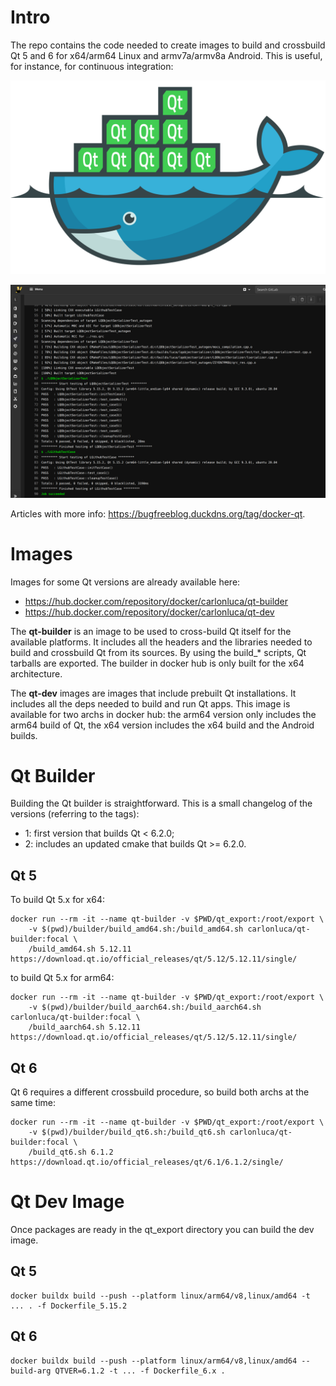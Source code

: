 # Intro

The repo contains the code needed to create images to build and crossbuild Qt 5 and 6 for x64/arm64 Linux and armv7a/armv8a Android. This is useful, for instance, for continuous integration:

![docker Qt](logo.svg)

![gitlab CI](shot.png)

Articles with more info: https://bugfreeblog.duckdns.org/tag/docker-qt.

# Images

Images for some Qt versions are already available here:

* https://hub.docker.com/repository/docker/carlonluca/qt-builder
* https://hub.docker.com/repository/docker/carlonluca/qt-dev

The **qt-builder** is an image to be used to cross-build Qt itself for the available platforms. It includes all the headers and the libraries needed to build and crossbuild Qt from its sources. By using the build_* scripts, Qt tarballs are exported. The builder in docker hub is only built for the x64 architecture.

The **qt-dev** images are images that include prebuilt Qt installations. It includes all the deps needed to build and run Qt apps. This image is available for two archs in docker hub: the arm64 version only includes the arm64 build of Qt, the x64 version includes the x64 build and the Android builds.

# Qt Builder

Building the Qt builder is straightforward. This is a small changelog of the versions (referring to the tags):

* 1: first version that builds Qt < 6.2.0;
* 2: includes an updated cmake that builds Qt >= 6.2.0.

## Qt 5

To build Qt 5.x for x64:

```
docker run --rm -it --name qt-builder -v $PWD/qt_export:/root/export \
    -v $(pwd)/builder/build_amd64.sh:/build_amd64.sh carlonluca/qt-builder:focal \
    /build_amd64.sh 5.12.11 https://download.qt.io/official_releases/qt/5.12/5.12.11/single/
```

to build Qt 5.x for arm64:

```
docker run --rm -it --name qt-builder -v $PWD/qt_export:/root/export \
    -v $(pwd)/builder/build_aarch64.sh:/build_aarch64.sh carlonluca/qt-builder:focal \
    /build_aarch64.sh 5.12.11 https://download.qt.io/official_releases/qt/5.12/5.12.11/single/
```

## Qt 6

Qt 6 requires a different crossbuild procedure, so build both archs at the same time:

```
docker run --rm -it --name qt-builder -v $PWD/qt_export:/root/export \
    -v $(pwd)/builder/build_qt6.sh:/build_qt6.sh carlonluca/qt-builder:focal \
    /build_qt6.sh 6.1.2 https://download.qt.io/official_releases/qt/6.1/6.1.2/single/
```

# Qt Dev Image

Once packages are ready in the qt_export directory you can build the dev image.

## Qt 5

```
docker buildx build --push --platform linux/arm64/v8,linux/amd64 -t ... . -f Dockerfile_5.15.2
```

## Qt 6

```
docker buildx build --push --platform linux/arm64/v8,linux/amd64 --build-arg QTVER=6.1.2 -t ... -f Dockerfile_6.x .
```